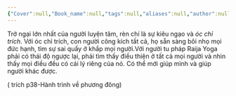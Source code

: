 ```yaml
---
{"Cover":null,"Book_name":null,"tags":null,"aliases":null,"author":null,"link":null,"dg-publish":true,"permalink":"/Book_ Reading 2024/Những câu nói hay trong sách/Óc chỉ trích/","dgPassFrontmatter":true,"noteIcon":"2","created":"2023-12-15T06:59:22.850+07:00","updated":"2023-12-21T17:56:41.000+07:00"}
---
```


Trở ngại lớn nhất của người luyện tâm, rèn chí là sự kiêu ngạo và *óc chỉ trích*. Với óc chỉ trích, con người công kích tất cả, họ sẵn sàng bôi nhọ mọi đức hạnh, tìm sự sai quấy ở khắp mọi  người.Với người tu pháp Raija Yoga phải có thái độ ngược lại, phải tìm thấy điều thiện ở tất cả mọi người và nhìn thấy mọi điều đều có cái lý riêng của nó. Có thể mới giúp mình và giúp người khác được.


( trích p38-Hành trình về phương đông)